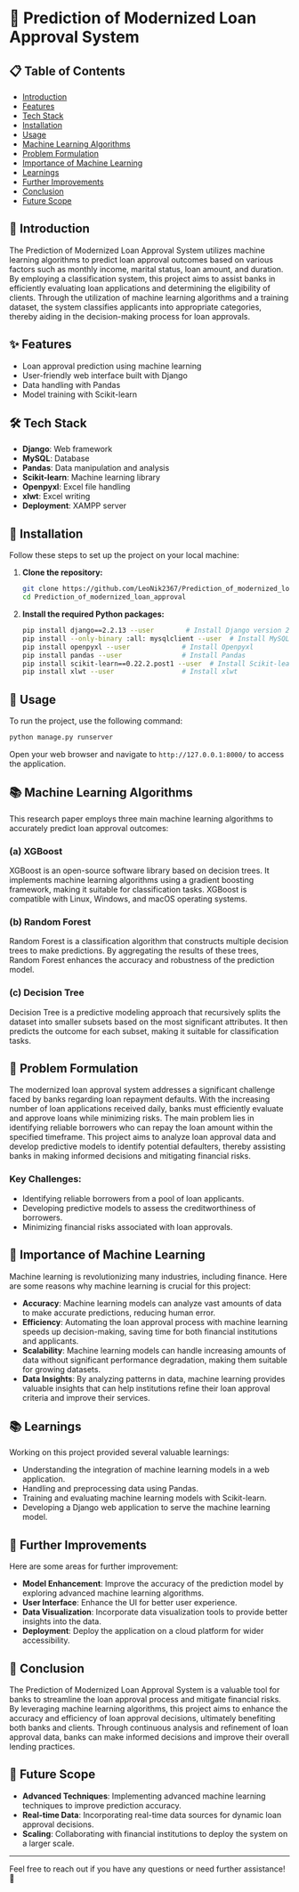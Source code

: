 # 🏦 Prediction of Modernized Loan Approval System

## 📋 Table of Contents
- [Introduction](#introduction)
- [Features](#features)
- [Tech Stack](#tech-stack)
- [Installation](#installation)
- [Usage](#usage)
- [Machine Learning Algorithms](#machine-learning-algorithms)
- [Problem Formulation](#problem-formulation)
- [Importance of Machine Learning](#importance-of-machine-learning)
- [Learnings](#learnings)
- [Further Improvements](#further-improvements)
- [Conclusion](#conclusion)
- [Future Scope](#future-scope)

## 📝 Introduction
The Prediction of Modernized Loan Approval System utilizes machine learning algorithms to predict loan approval outcomes based on various factors such as monthly income, marital status, loan amount, and duration. By employing a classification system, this project aims to assist banks in efficiently evaluating loan applications and determining the eligibility of clients. Through the utilization of machine learning algorithms and a training dataset, the system classifies applicants into appropriate categories, thereby aiding in the decision-making process for loan approvals.

## ✨ Features
- Loan approval prediction using machine learning
- User-friendly web interface built with Django
- Data handling with Pandas
- Model training with Scikit-learn

## 🛠️ Tech Stack
- **Django**: Web framework
- **MySQL**: Database
- **Pandas**: Data manipulation and analysis
- **Scikit-learn**: Machine learning library
- **Openpyxl**: Excel file handling
- **xlwt**: Excel writing
- **Deployment**: XAMPP server

## 🚀 Installation
Follow these steps to set up the project on your local machine:

1. **Clone the repository:**
   ```sh
   git clone https://github.com/LeoNik2367/Prediction_of_modernized_loan_approval.git
   cd Prediction_of_modernized_loan_approval
   ```

2. **Install the required Python packages:**
   ```sh
   pip install django==2.2.13 --user        # Install Django version 2.2.13
   pip install --only-binary :all: mysqlclient --user  # Install MySQLClient
   pip install openpyxl --user             # Install Openpyxl
   pip install pandas --user               # Install Pandas
   pip install scikit-learn==0.22.2.post1 --user  # Install Scikit-learn version 0.22.2.post1
   pip install xlwt --user                 # Install xlwt
   ```

## 🏃 Usage
To run the project, use the following command:
```sh
python manage.py runserver
```

Open your web browser and navigate to `http://127.0.0.1:8000/` to access the application.

## 📚 Machine Learning Algorithms
This research paper employs three main machine learning algorithms to accurately predict loan approval outcomes:

### (a) XGBoost
XGBoost is an open-source software library based on decision trees. It implements machine learning algorithms using a gradient boosting framework, making it suitable for classification tasks. XGBoost is compatible with Linux, Windows, and macOS operating systems.

### (b) Random Forest
Random Forest is a classification algorithm that constructs multiple decision trees to make predictions. By aggregating the results of these trees, Random Forest enhances the accuracy and robustness of the prediction model.

### (c) Decision Tree
Decision Tree is a predictive modeling approach that recursively splits the dataset into smaller subsets based on the most significant attributes. It then predicts the outcome for each subset, making it suitable for classification tasks.

## 🤔 Problem Formulation
The modernized loan approval system addresses a significant challenge faced by banks regarding loan repayment defaults. With the increasing number of loan applications received daily, banks must efficiently evaluate and approve loans while minimizing risks. The main problem lies in identifying reliable borrowers who can repay the loan amount within the specified timeframe. This project aims to analyze loan approval data and develop predictive models to identify potential defaulters, thereby assisting banks in making informed decisions and mitigating financial risks.

### Key Challenges:
- Identifying reliable borrowers from a pool of loan applicants.
- Developing predictive models to assess the creditworthiness of borrowers.
- Minimizing financial risks associated with loan approvals.

## 🤖 Importance of Machine Learning
Machine learning is revolutionizing many industries, including finance. Here are some reasons why machine learning is crucial for this project:

- **Accuracy**: Machine learning models can analyze vast amounts of data to make accurate predictions, reducing human error.
- **Efficiency**: Automating the loan approval process with machine learning speeds up decision-making, saving time for both financial institutions and applicants.
- **Scalability**: Machine learning models can handle increasing amounts of data without significant performance degradation, making them suitable for growing datasets.
- **Data Insights**: By analyzing patterns in data, machine learning provides valuable insights that can help institutions refine their loan approval criteria and improve their services.

## 📚 Learnings
Working on this project provided several valuable learnings:
- Understanding the integration of machine learning models in a web application.
- Handling and preprocessing data using Pandas.
- Training and evaluating machine learning models with Scikit-learn.
- Developing a Django web application to serve the machine learning model.

## 🔧 Further Improvements
Here are some areas for further improvement:
- **Model Enhancement**: Improve the accuracy of the prediction model by exploring advanced machine learning algorithms.
- **User Interface**: Enhance the UI for better user experience.
- **Data Visualization**: Incorporate data visualization tools to provide better insights into the data.
- **Deployment**: Deploy the application on a cloud platform for wider accessibility.

## 🏁 Conclusion
The Prediction of Modernized Loan Approval System is a valuable tool for banks to streamline the loan approval process and mitigate financial risks. By leveraging machine learning algorithms, this project aims to enhance the accuracy and efficiency of loan approval decisions, ultimately benefiting both banks and clients. Through continuous analysis and refinement of loan approval data, banks can make informed decisions and improve their overall lending practices.

## 🌟 Future Scope
- **Advanced Techniques**: Implementing advanced machine learning techniques to improve prediction accuracy.
- **Real-time Data**: Incorporating real-time data sources for dynamic loan approval decisions.
- **Scaling**: Collaborating with financial institutions to deploy the system on a larger scale.

---

Feel free to reach out if you have any questions or need further assistance! 🚀
